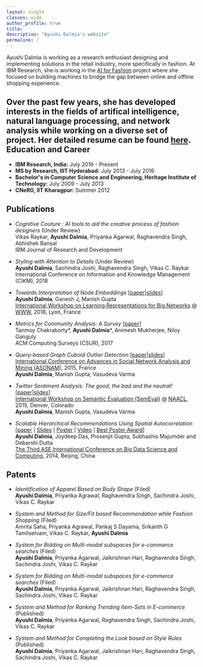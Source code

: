 ```yaml
---
layout: single
classes: wide
author_profile: true
title: 
description: "Ayushi Dalmia's website"
permalink: /
---
```


Ayushi Dalmia is working as a research enthusiast designing and implementing solutions in the retail industry, more specifically in fashion. At IBM Research, she is working in the [AI for Fashion](https://cognitivefashion.github.io/) project where she focused on building machines to bridge the gap between online and offline shopping experience.

Over the past few years, she has developed interests in the fields of artifical intelligence, natural language processing, and network analysis while working on a diverse set of project. Her detailed resume can be found [here](/assets/docs/ayushi_dalmia_resume.pdf). 
Education and Career
--------------------

- **IBM Research, India:**  July 2016 - Present
- **MS by Research, IIIT Hyderabad:** July 2013 - July 2016
- **Bachelor's in Computer Science and Engineering, Heritage Institute of Technology:** July 2009 - July 2013
- **CNeRG, IIT Kharagpur:** Summer 2012


Publications
------------

* *Cognitive Couture : AI tools to aid the creative process of fashion designers* (Under Review)        
  Vikas Raykar, __Ayushi Dalmia__, Priyanka Agarwal, Raghavendra Singh, Abhishek Bansal    
  IBM Journal of Research and Development

* *Styling with Attention to Details* (Under Review)    
  __Ayushi Dalmia__, Sachindra Joshi, Raghavendra Singh, Vikas C. Raykar    
  International Conference on Information and Knowledge Management (CIKM), 2018

* *Towards Interpretation of Node Embeddings* [[paper](asset/doc/intnode/paper.pdf)|[slides](asset/doc/intnode/presentation.pdf)]   
  __Ayushi Dalmia__, Ganesh J, Manish Gupta    
  [International Workshop on Learning Representations for Big Networks](https://aminer.org/bignet_www2018) @ [WWW](https://www2018.thewebconf.org/), 2018, Lyon, France

* *Metrics for Community Analysis: A Survey* [[paper](asset/doc/survey/paper.pdf)]    
  Tanmoy Chakraborty*, __Ayushi Dalmia__*, Animesh Mukherjee, Niloy Ganguly    
  ACM Computing Surveys (CSUR), 2017

* *Query-based Graph Cuboid Outlier Detection* [[paper](asset/doc/asonamm_v1/paper.pdf)|[slides](asset/doc/asonamm_v1/presentation.pdf)]    
  [International Conference on Advances in Social Network Analysis and Mining (ASONAM)](https://asonam.cpsc.ucalgary.ca/2015/), 2015, France    
  __Ayushi Dalmia__, Manish Gupta, Vasudeva Varma

* *Twitter Sentiment Analysis: The good, the bad and the neutral!* [[paper](asset/doc/semeval/paper.pdf)|[slides](asset/doc/intnode/presentation.pdf)]    
  [International Workshop on Semantic Evaluation (SemEval)](http://alt.qcri.org/semeval2015/) @ [NAACL](http://naacl.org/naacl-hlt-2015/), 2015, Denver, Colorado    
  __Ayushi Dalmia__, Manish Gupta, Vasudeva Varma

* *Scalable Hierarchical Recommendations Using Spatial Autocorrelation* [[paper](asset/doc/bignet/paper.pdf) | [Slides](asset/doc/intnode/presentation.pdf) | [Poster](asset/doc/intnode/poster.pdf) | [Video](https://www.youtube.com/watch?v=8oPKR0xzdWc) | [Best Poster Award](award.pdf)]    
  __Ayushi Dalmia__, Joydeep Das, Prosenjit Gupta, Subhashis Majumder and Debarshi Dutta    
  [The Third ASE International Conference on Big Data Science and Computing](http://www.scienceengineering.org/ase/conference/2014/bigdata/beijing/website/), 2014, Beijing, China


Patents
-------

* *Identification of Apparel Based on Body Shape* (Filed)    
__Ayushi Dalmia__, Priyanka Agrawal, Raghavendra Singh, Sachindra Joshi, Vikas C. Raykar

* *System and Method for Size/Fit based Recommendation while Fashion Shopping* (Filed)    
Amrita Saha, Priyanka Agrawal, Pankaj S Dayama, Srikanth G Tamilselvam, Vikas C. Raykar, __Ayushi Dalmia__

* *System for Bidding on Multi-modal subspaces for e-commerce searches* (Filed)    
__Ayushi Dalmia__, Priyanka Agarwal, Jaikrishnan Hari, Raghavendra Singh, Sachindra Joshi, Vikas C. Raykar

* *System for Bidding on Multi-modal subspaces for e-commerce searches* (Filed)    
__Ayushi Dalmia__, Priyanka Agarwal, Jaikrishnan Hari, Raghavendra Singh, Sachindra Joshi, Vikas C. Raykar

* *System and Method for Ranking Trending Item-Sets in E-commerce* (Published)    
__Ayushi Dalmia__, Priyanka Agarwal, Raghavendra Singh, Sachindra Joshi, Vikas C. Raykar

* *System and Method for Completing the Look based on Style Rules* (Published)    
__Ayushi Dalmia__, Priyanka Agarwal, Jaikrishnan Hari, Raghavendra Singh, Sachindra Joshi, Vikas C. Raykar